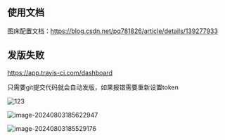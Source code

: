 ## 使用文档

图床配置文档：https://blog.csdn.net/pq781826/article/details/139277933

## 发版失败
https://app.travis-ci.com/dashboard

只需要git提交代码就会自动发版，如果报错需要重新设置token

![123](https://img.zxqs.top/image-20240803182955662.png)

![image-20240803185622947](https://img.zxqs.top/image-20240803185622947.png)

![image-20240803185529176](https://img.zxqs.top/image-20240803185529176.png)

